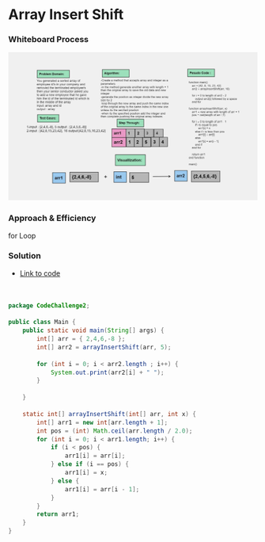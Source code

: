 # Array Insert Shift


### Whiteboard Process

![Alt text](image.png)


### Approach & Efficiency
for Loop

### Solution

- [Link to code ](/CodeChallenge2/Main.java)

```java 


package CodeChallenge2;

public class Main {
    public static void main(String[] args) {
        int[] arr = { 2,4,6,-8 };
        int[] arr2 = arrayInsertShift(arr, 5);

        for (int i = 0; i < arr2.length ; i++) {
            System.out.print(arr2[i] + " ");
        }

    }

    static int[] arrayInsertShift(int[] arr, int x) {
        int[] arr1 = new int[arr.length + 1];
        int pos = (int) Math.ceil(arr.length / 2.0);
        for (int i = 0; i < arr1.length; i++) {
            if (i < pos) {
                arr1[i] = arr[i];
            } else if (i == pos) {
                arr1[i] = x;
            } else {
                arr1[i] = arr[i - 1];
            }
        }
        return arr1;
    }
}
```
